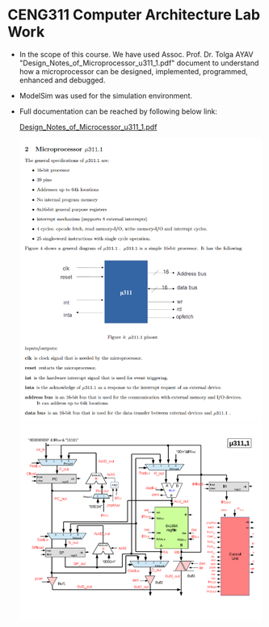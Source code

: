 
# CENG311 Computer Architecture Lab Work

* In the scope of this course. We have used Assoc. Prof. Dr. Tolga AYAV "Design_Notes_of_Microprocessor_u311_1.pdf" document 
to understand how a microprocessor can be designed, implemented, programmed, enhanced and debugged.

* ModelSim was used for the simulation environment.

* Full documentation can be reached by following below link:

    [Design_Notes_of_Microcessor_u311_1.pdf](http://web.iyte.edu.tr/~tolgaayav/courses/ceng311/Design_Notes_of_Microprocessor_u311_1.pdf)
  
  ![alt text](https://github.com/feyil/CENG311/blob/master/Info%20PNG/uP311spec.png "Architecture")
  ![alt text](https://github.com/feyil/CENG311/blob/master/Info%20PNG/Architecture.png "Architecture")
  

  

